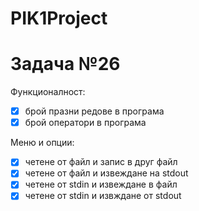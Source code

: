 # PIK1Project
# Задача №26
Функционалност:
- [x] брой празни редове в програма
- [x] брой оператори в програма

Меню и опции:
- [x] четене от файл и запис в друг файл
- [x] четене от файл и извеждане на stdout
- [x] четене от stdin и извеждане в файл
- [x] четене от stdin и извждане от stdout
